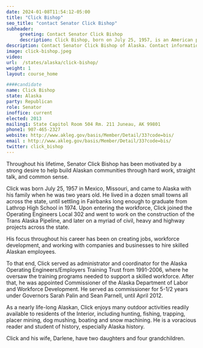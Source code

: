 ```yaml
---
date: 2024-01-08T11:54:12-05:00
title: "Click Bishop"
seo_title: "contact Senator Click Bishop"
subheader:
     greeting: Contact Senator Click Bishop
     description: Click Bishop, born on July 25, 1957, is an American politician affiliated with the Republican Party. He currently holds a seat in the Alaska State Senate, representing District R.
description: Contact Senator Click Bishop of Alaska. Contact information for Click Bishop includes email address, phone number, and mailing address.
image: click-bishop.jpeg
video:
url:  /states/alaska/click-bishop/
weight: 1
layout: course_home

####candidate
name: Click Bishop
state: Alaska
party: Republican
role: Senator
inoffice: current
elected: 2013
mailing1: State Capitol Room 504 Rm. 211 Juneau, AK 99801
phone1: 907-465-2327
website: http://www.akleg.gov/basis/Member/Detail/33?code=bis/
email : http://www.akleg.gov/basis/Member/Detail/33?code=bis/
twitter: click_bishop
---
```


Throughout his lifetime, Senator Click Bishop has been motivated by a strong desire to help build Alaskan communities through hard work, straight talk, and common sense.

Click was born July 25, 1957 in Mexico, Missouri, and came to Alaska with his family when he was two years old. He lived in a dozen small towns all across the state, until settling in Fairbanks long enough to graduate from Lathrop High School in 1974. Upon entering the workforce, Click joined the Operating Engineers Local 302 and went to work on the construction of the Trans Alaska Pipeline, and later on a myriad of civil, heavy and highway projects across the state.

His focus throughout his career has been on creating jobs, workforce development, and working with companies and businesses to hire skilled Alaskan employees.

To that end, Click served as administrator and coordinator for the Alaska Operating Engineers/Employers Training Trust from 1991-2006, where he oversaw the training programs needed to support a skilled workforce. After that, he was appointed Commissioner of the Alaska Department of Labor and Workforce Development. He served as commissioner for 5-1/2 years under Governors Sarah Palin and Sean Parnell, until April 2012.

As a nearly life-long Alaskan, Click enjoys many outdoor activities readily available to residents of the Interior, including hunting, fishing, trapping, placer mining, dog mushing, boating and snow machining. He is a voracious reader and student of history, especially Alaska history.

Click and his wife, Darlene, have two daughters and four grandchildren.

